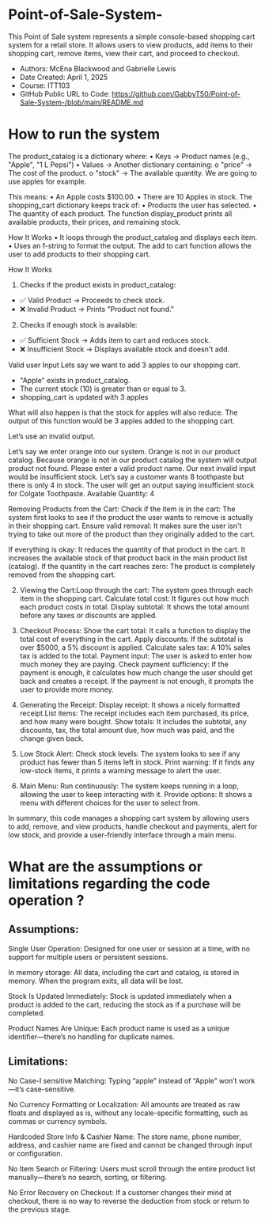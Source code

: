 # Point-of-Sale-System-
This Point of Sale system represents a simple console-based shopping cart system for a retail store. It allows users to view products, add items to their shopping cart, remove items, view their cart, and proceed to checkout.

+ Authors: McEna Blackwood and Gabrielle Lewis
+ Date Created: April 1, 2025 
+ Course: ITT103 
+ GitHub Public URL to Code: https://github.com/GabbyT50/Point-of-Sale-System-/blob/main/README.md

# How to run the system 

The product_catalog is a dictionary where:
•	Keys → Product names (e.g., "Apple", "1 L Pepsi")
•	Values → Another dictionary containing:
o	"price" → The cost of the product.
o	"stock" → The available quantity.
We are going to use apples for example. 

This means:
•	An Apple costs $100.00.
•	There are 10 Apples in stock.
The shopping_cart dictionary keeps track of:
•	Products the user has selected.
•	The quantity of each product.
The function display_product prints all available products, their prices, and remaining stock.

How It Works
•	It loops through the product_catalog and displays each item.
•	Uses an f-string to format the output.
The add to cart function allows the user to add products to their shopping cart.

How It Works
1.	Checks if the product exists in product_catalog:
+	✅ Valid Product → Proceeds to check stock.
+ ❌ Invalid Product → Prints "Product not found."
2.	Checks if enough stock is available:
+ ✅ Sufficient Stock → Adds item to cart and reduces stock.
+	❌ Insufficient Stock → Displays available stock and doesn't add.

Valid user Input
Lets say we want to add 3 apples to our shopping cart. 
+	"Apple" exists in product_catalog.
+	The current stock (10) is greater than or equal to 3.
+ shopping_cart is updated with 3 apples
  
What will also happen is that the stock for apples will also reduce. 
The output of this function would be 3 apples added to the shopping cart. 

Let’s use an invalid output. 

Let’s say we enter orange into our system. Orange is not in our product catalog. Because orange is not in our product catalog the system will output product not found. Please enter a valid product name. 
Our next invalid input would be insufficient stock. 
Let’s say a customer wants 8 toothpaste but there is only 4 in stock. The user will get an output saying insufficient stock for Colgate Toothpaste. Available Quantity: 4

Removing Products from the Cart:
Check if the item is in the cart: The system first looks to see if the product the user wants to remove is actually in their shopping cart.
Ensure valid removal: It makes sure the user isn't trying to take out more of the product than they originally added to the cart.

If everything is okay:
It reduces the quantity of that product in the cart.
It increases the available stock of that product back in the main product list (catalog).
If the quantity in the cart reaches zero: The product is completely removed from the shopping cart.

2. Viewing the Cart:Loop through the cart: The system goes through each item in the shopping cart.
Calculate total cost: It figures out how much each product costs in total.
Display subtotal: It shows the total amount before any taxes or discounts are applied.

3. Checkout Process:
Show the cart total: It calls a function to display the total cost of everything in the cart.
Apply discounts: If the subtotal is over $5000, a 5% discount is applied.
Calculate sales tax: A 10% sales tax is added to the total.
Payment input: The user is asked to enter how much money they are paying.
Check payment sufficiency:
If the payment is enough, it calculates how much change the user should get back and creates a receipt.
If the payment is not enough, it prompts the user to provide more money.

4. Generating the Receipt:
Display receipt: It shows a nicely formatted receipt.List items: The receipt includes each item purchased, its price, and how many were bought.
Show totals: It includes the subtotal, any discounts, tax, the total amount due, how much was paid, and the change given back.

5. Low Stock Alert:
Check stock levels: The system looks to see if any product has fewer than 5 items left in stock.
Print warning: If it finds any low-stock items, it prints a warning message to alert the user.

6. Main Menu:
Run continuously: The system keeps running in a loop, allowing the user to keep interacting with it.
Provide options: It shows a menu with different choices for the user to select from.

In summary, this code manages a shopping cart system by allowing users to add, remove, and view products, handle checkout and payments, alert for low stock, and provide a user-friendly interface through a main menu.

# What are the assumptions or limitations regarding the code operation ? 

## Assumptions:  

Single User Operation: Designed for one user or session at a time, with no support for multiple users or persistent sessions.

In memory storage: All data, including the cart and catalog, is stored in memory. When the program exits, all data will be lost.

Stock Is Updated Immediately: Stock is updated immediately when a product is added to the cart, reducing the stock as if a purchase will be completed.

Product Names Are Unique: Each product name is used as a unique identifier—there’s no handling for duplicate names.

## Limitations: 

No Case-I sensitive Matching: Typing “apple” instead of “Apple” won’t work—it’s case-sensitive.

No Currency Formatting or Localization: All amounts are treated as raw floats and displayed as is, without any locale-specific formatting, such as commas or currency symbols.

Hardcoded Store Info & Cashier Name: The store name, phone number, address, and cashier name are fixed and cannot be changed through input or configuration.

No Item Search or Filtering: Users must scroll through the entire product list manually—there’s no search, sorting, or filtering.

No Error Recovery on Checkout: If a customer changes their mind at checkout, there is no way to reverse the deduction from stock or return to the previous stage.

